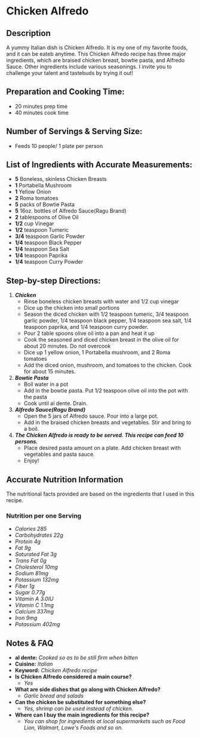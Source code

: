  # Chicken Alfredo
 
 ## Description
 A yummy Italian dish is Chicken Alfredo. It is my one of my favorite foods, and it can be eateb anytime. This Chicken Alfredo recipe has three major ingredients, which are braised chicken breast, bowtie pasta, and Alfredo Sauce. Other ingredients include various seasonings. I invite you to challenge your talent and tastebuds by trying it out!
 
 ## Preparation and Cooking Time:
 * 20 minutes prep time
 * 40 minutes cook time
 
 ## Number of Servings & Serving Size:
 * Feeds 10 people/ 1 plate per person
 
 ## List of Ingredients with Accurate Measurements:
 * **5** Boneless, skinless Chicken Breasts
 * **1** Portabella Mushroom
 * **1** Yellow Onion
 * **2** Roma tomatoes
 * **5** packs of Bowtie Pasta
 * **5** 16oz. bottles of Alfredo Sauce(Ragu Brand)
 * **2** tablespoons of Olive Oil
 * **1/2** cup Vinegar
 * **1/2** teaspoon Tumeric
 * **3/4** teaspoon Garlic Powder
 * **1/4** teaspoon Black Pepper
 * **1/4** teaspoon Sea Salt
 * **1/4** teaspoon Paprika
 * **1/4** teaspoon Curry Powder

## Step-by-step Directions:
1. ***Chicken***
   * Rinse boneless chicken breasts with water and 1/2 cup vinegar
   * Dice up the chicken into small portions
   * Season the diced chicken with 1/2 teaspoon tumeric, 3/4 teaspoon garlic powder, 1/4 teaspoon black pepper, 1/4 teaspoon sea salt, 1/4 teaspoon paprika, and 1/4 teaspoon curry powder.
   * Pour 2 table spoons olive oil into a pan and heat it up
   * Cook the seasoned and diced chicken breast in the olive oil for about 20 minutes. Do not overcook
   * Dice up 1 yellow onion, 1 Portabella mushroom, and 2 Roma tomatoes
   * Add the diced onion, mushroom, and tomatoes to the chicken. Cook for about 15 minutes.
2. ***Bowtie Pasta***
   * Boil water in a pot
   * Add in the bowtie pasta. Put 1/2 teaspoon olive oil into the pot with the pasta
   * Cook until al dente. Drain.
3. ***Alfredo Sauce(Ragu Brand)***
   * Open the 5 jars of Alfredo sauce. Pour into a large pot.
   * Add in the braised chicken breasts and vegetables. Stir and bring to a boil.
4. ***The Chicken Alfredo is ready to be served. This recipe can feed 10 persons.***
   * Place desired pasta amount on a plate. Add chicken breast with vegetables and pasta sauce. 
   * Enjoy! 

## Accurate Nutrition Information
The nutritional facts provided are based on the ingredients that I used in this recipe.
### Nutrition per one Serving
* *Calories 285*
* *Carbohydrates 22g*
* *Protein 4g*
* *Fat 9g*
* *Saturated Fat 3g*
* *Trans Fat 0g*
* *Cholesterol 10mg*
* *Sodium 81mg*
* *Potassium 132mg*
* *Fiber 1g*
* *Sugar 0.77g*
* *Vitamin A 3.0IU*
* *Vitamin C 1.1mg*
* *Calcium 337mg*
* *Iron 9mg*
* *Potassium 402mg*

## Notes & FAQ
* **al dente:** *Cooked so as to be still firm when bitten*
* **Cuisine:** *Italian*
* **Keyword:** *Chicken Alfredo recipe*
* **Is Chicken Alfredo considered a main course?** 
   * *Yes*
* **What are side dishes that go along with Chicken Alfredo?** 
   * *Garlic bread and salads*
* **Can the chicken be substituted for something else?** 
   * *Yes, shrimp can be used instead of chicken.*
* **Where can I buy the main ingredients for this recipe?** 
   * *You can shop for ingredients at local supermarkets such as Food Lion, Walmart, Lowe's Foods and so on.*
